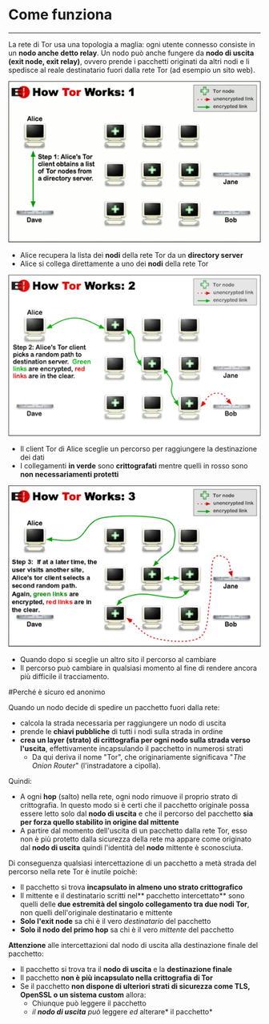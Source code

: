 # Come funziona
---
La rete di Tor usa una topologia a maglia: ogni utente connesso consiste in un **nodo anche detto relay**. Un nodo può
anche fungere da **nodo di uscita (exit node, exit relay)**, ovvero prende i pacchetti originati da altri nodi e li spedisce al
reale destinatario fuori dalla rete Tor (ad esempio un sito web).

![](tor1.png)

* Alice recupera la lista dei **nodi** della rete Tor da un **directory server**
* Alice si collega direttamente a uno dei **nodi** della rete Tor


![](tor2.png)

* Il client Tor di Alice sceglie un percorso per raggiungere la destinazione dei dati
* I collegamenti **in verde** sono **crittografati** mentre quelli in rosso sono **non necessariamenti protetti**

![](tor3.png)

* Quando dopo si sceglie un altro sito il percorso al cambiare
* Il percorso può cambiare in qualsiasi momento al fine di rendere ancora più difficile il tracciamento.

#Perché è sicuro ed anonimo

Quando un nodo decide di spedire un pacchetto fuori dalla rete:
* calcola la strada necessaria per raggiungere un nodo di uscita
* prende le **chiavi pubbliche** di tutti i nodi sulla strada in ordine
* **crea un layer (strato) di crittografia per ogni nodo sulla strada verso l'uscita**, effettivamente incapsulando il pacchetto in numerosi strati
  * Da qui deriva il nome "Tor", che originariamente significava "*The Onion Router*" (l'instradatore a cipolla).

Quindi:
* A ogni **hop** (salto) nella rete, ogni nodo rimuove il proprio strato di crittografia. In questo modo si è certi che il pacchetto originale possa essere letto solo dal **nodo di uscita** e che il percorso del pacchetto **sia per forza quello stabilito in origine dal mittente**
* A partire dal momento dell'uscita di un pacchetto dalla rete Tor, esso non è più protetto dalla sicurezza della rete ma appare come originato dal **nodo di uscita** quindi l'identità del **nodo** mittente è sconosciuta.


Di conseguenza qualsiasi intercettazione di un pacchetto a metà strada del percorso nella rete Tor è inutile poichè:
* Il pacchetto si trova **incapsulato in almeno uno strato crittografico**
* Il mittente e il destinatario scritti nel** pacchetto intercettato** sono quelli delle **due estremità del singolo collegamento tra due nodi Tor**, non quelli dell'originale destinatario e mittente
* **Solo l'exit node** sa chi è il vero *destinatario* del pacchetto
* **Solo il nodo del primo hop** sa chi è il vero *mittente* del pacchetto<br/>

**Attenzione** alle intercettazioni dal nodo di uscita alla destinazione finale del pacchetto:
* Il pacchetto si trova tra il **nodo di uscita** e la **destinazione finale**
* Il pacchetto **non è più incapsulato nella crittografia di Tor**
* Se il pacchetto **non dispone di ulteriori strati di sicurezza come TLS, OpenSSL o un sistema custom** allora:
  * Chiunque può leggere il pacchetto
  * *il* ***nodo di uscita*** *può* leggere *ed* alterare* il pacchetto*